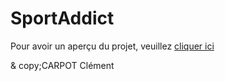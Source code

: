 # SportAddict

Pour avoir un aperçu du projet, veuillez <a href="" target="_blank">cliquer ici</a>

& copy;CARPOT Clément
